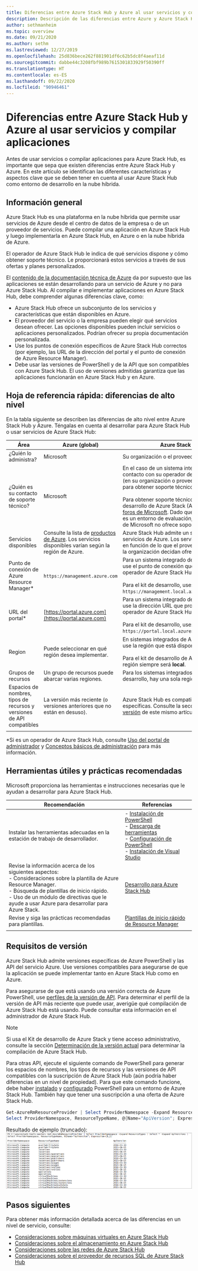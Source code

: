 ```yaml
---
title: Diferencias entre Azure Stack Hub y Azure al usar servicios y compilar aplicaciones
description: Descripción de las diferencias entre Azure y Azure Stack Hub al usar servicios y compilar aplicaciones.
author: sethmanheim
ms.topic: overview
ms.date: 09/21/2020
ms.author: sethm
ms.lastreviewed: 12/27/2019
ms.openlocfilehash: 25d836bece262f881901df6c62b5dc8f4aeaf11d
ms.sourcegitcommit: dabbe44c3208fbf989b7615301833929f50390ff
ms.translationtype: HT
ms.contentlocale: es-ES
ms.lasthandoff: 09/22/2020
ms.locfileid: "90946461"
---
```

# <a name="differences-between-azure-stack-hub-and-azure-when-using-services-and-building-apps"></a>Diferencias entre Azure Stack Hub y Azure al usar servicios y compilar aplicaciones

Antes de usar servicios o compilar aplicaciones para Azure Stack Hub, es importante que sepa que existen diferencias entre Azure Stack Hub y Azure. En este artículo se identifican las diferentes características y aspectos clave que se deben tener en cuenta al usar Azure Stack Hub como entorno de desarrollo en la nube híbrida.

## <a name="overview"></a>Información general

Azure Stack Hub es una plataforma en la nube híbrida que permite usar servicios de Azure desde el centro de datos de la empresa o de un proveedor de servicios. Puede compilar una aplicación en Azure Stack Hub y luego implementarla en Azure Stack Hub, en Azure o en la nube híbrida de Azure.

El operador de Azure Stack Hub le indica de qué servicios dispone y cómo obtener soporte técnico. Le proporcionará estos servicios a través de sus ofertas y planes personalizados.

El [contenido de la documentación técnica de Azure](/azure) da por supuesto que las aplicaciones se están desarrollando para un servicio de Azure y no para Azure Stack Hub. Al compilar e implementar aplicaciones en Azure Stack Hub, debe comprender algunas diferencias clave, como:

* Azure Stack Hub ofrece un subconjunto de los servicios y características que están disponibles en Azure.
* El proveedor del servicio o la empresa pueden elegir qué servicios desean ofrecer. Las opciones disponibles pueden incluir servicios o aplicaciones personalizados. Podrían ofrecer su propia documentación personalizada.
* Use los puntos de conexión específicos de Azure Stack Hub correctos (por ejemplo, las URL de la dirección del portal y el punto de conexión de Azure Resource Manager).
* Debe usar las versiones de PowerShell y de la API que son compatibles con Azure Stack Hub. El uso de versiones admitidas garantiza que las aplicaciones funcionarán en Azure Stack Hub y en Azure.

## <a name="cheat-sheet-high-level-differences"></a>Hoja de referencia rápida: diferencias de alto nivel

En la tabla siguiente se describen las diferencias de alto nivel entre Azure Stack Hub y Azure. Téngalas en cuenta al desarrollar para Azure Stack Hub o usar servicios de Azure Stack Hub:

| Área | Azure (global) | Azure Stack Hub |
| -------- | ------------- | ----------|
| ¿Quién lo administra? | Microsoft | Su organización o el proveedor de servicios.|
| ¿Quién es su contacto de soporte técnico? | Microsoft | En el caso de un sistema integrado, póngase en contacto con su operador de Azure Stack Hub (en su organización o proveedor de servicios) para obtener soporte técnico.<br><br>Para obtener soporte técnico para el Kit de desarrollo de Azure Stack (ASDK), visite los [foros de Microsoft](https://social.msdn.microsoft.com/Forums/en-US/home?forum=AzureStack). Dado que el kit de desarrollo es un entorno de evaluación, Soporte técnico de Microsoft no ofrece soporte técnico oficial.
| Servicios disponibles | Consulte la lista de [productos de Azure](https://azure.microsoft.com/services/?b=17.04b). Los servicios disponibles varían según la región de Azure. | Azure Stack Hub admite un subconjunto de servicios de Azure. Los servicios reales variarán en función de lo que el proveedor de servicios o la organización decidan ofrecer.
| Punto de conexión de Azure Resource Manager* | `https://management.azure.com` | Para un sistema integrado de Azure Stack Hub, use el punto de conexión que proporciona su operador de Azure Stack Hub.<br><br>Para el kit de desarrollo, use: `https://management.local.azurestack.external`.
| URL del portal* | [https://portal.azure.com](https://portal.azure.com) | Para un sistema integrado de Azure Stack Hub, use la dirección URL que proporciona su operador de Azure Stack Hub.<br><br>Para el kit de desarrollo, use: `https://portal.local.azurestack.external`.
| Region | Puede seleccionar en qué región desea implementar. | En sistemas integrados de Azure Stack Hub, use la región que está disponible en el sistema.<br><br>Para el kit de desarrollo de Azure Stack, la región siempre será **local**.
| Grupos de recursos | Un grupo de recursos puede abarcar varias regiones. | Para los sistemas integrados y el kit de desarrollo, hay una sola región.
|Espacios de nombres, tipos de recursos y versiones de API compatibles | La versión más reciente (o versiones anteriores que no están en desuso). | Azure Stack Hub es compatible con versiones específicas. Consulte la sección [Requisitos de versión](#version-requirements) de este mismo artículo.
| | |

*Si es un operador de Azure Stack Hub, consulte [Uso del portal de administrador](../operator/azure-stack-manage-portals.md) y [Conceptos básicos de administración](../operator/azure-stack-manage-basics.md) para más información.

## <a name="helpful-tools-and-best-practices"></a>Herramientas útiles y prácticas recomendadas

Microsoft proporciona las herramientas e instrucciones necesarias que le ayudan a desarrollar para Azure Stack Hub.

| Recomendación | Referencias |
| -------- | ------------- |
| Instalar las herramientas adecuadas en la estación de trabajo de desarrollador. | - [Instalación de PowerShell](../operator/azure-stack-powershell-install.md)<br>- [Descarga de herramientas](../operator/azure-stack-powershell-download.md)<br>- [Configuración de PowerShell](azure-stack-powershell-configure-user.md)<br>- [Instalación de Visual Studio](azure-stack-install-visual-studio.md)
| Revise la información acerca de los siguientes aspectos:<br>- Consideraciones sobre la plantilla de Azure Resource Manager.<br>- Búsqueda de plantillas de inicio rápido.<br>- Uso de un módulo de directivas que le ayude a usar Azure para desarrollar para Azure Stack. | [Desarrollo para Azure Stack Hub](azure-stack-developer.md) |
| Revise y siga las prácticas recomendadas para plantillas. | [Plantillas de inicio rápido de Resource Manager](https://aka.ms/aa6yz42)
| | |

## <a name="version-requirements"></a>Requisitos de versión

Azure Stack Hub admite versiones específicas de Azure PowerShell y las API del servicio Azure. Use versiones compatibles para asegurarse de que la aplicación se puede implementar tanto en Azure Stack Hub como en Azure.

Para asegurarse de que está usando una versión correcta de Azure PowerShell, use [perfiles de la versión de API](azure-stack-version-profiles.md). Para determinar el perfil de la versión de API más reciente que puede usar, averigüe qué compilación de Azure Stack Hub está usando. Puede consultar esta información en el administrador de Azure Stack Hub.

> [!NOTE]
> Si usa el Kit de desarrollo de Azure Stack y tiene acceso administrativo, consulte la sección [Determinación de la versión actual](../operator/azure-stack-updates.md) para determinar la compilación de Azure Stack Hub.

Para otras API, ejecute el siguiente comando de PowerShell para generar los espacios de nombres, los tipos de recursos y las versiones de API compatibles con la suscripción de Azure Stack Hub (aún podría haber diferencias en un nivel de propiedad). Para que este comando funcione, debe haber [instalado](../operator/azure-stack-powershell-install.md) y [configurado](azure-stack-powershell-configure-user.md) PowerShell para un entorno de Azure Stack Hub. También hay que tener una suscripción a una oferta de Azure Stack Hub.

```powershell
Get-AzureRmResourceProvider | Select ProviderNamespace -Expand ResourceTypes | Select * -Expand ApiVersions | `
Select ProviderNamespace, ResourceTypeName, @{Name="ApiVersion"; Expression={$_}} 
```

Resultado de ejemplo (truncado): ![resultado de ejemplo del comando Get-AzureRmResourceProvider](media/azure-stack-considerations/image1.png)

## <a name="next-steps"></a>Pasos siguientes

Para obtener más información detallada acerca de las diferencias en un nivel de servicio, consulte:

* [Consideraciones sobre máquinas virtuales en Azure Stack Hub](azure-stack-vm-considerations.md)
* [Consideraciones sobre el almacenamiento en Azure Stack Hub](azure-stack-acs-differences.md)
* [Consideraciones sobre las redes de Azure Stack Hub](azure-stack-network-differences.md)
* [Consideraciones sobre el proveedor de recursos SQL de Azure Stack Hub](../operator/azure-stack-sql-resource-provider.md)
